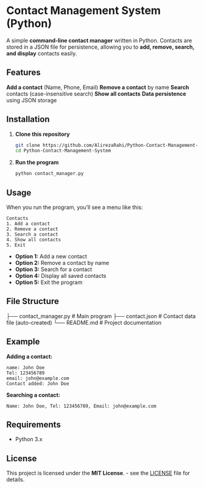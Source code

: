 
# Contact Management System (Python)

A simple **command-line contact manager** written in Python.
Contacts are stored in a JSON file for persistence, allowing you to **add, remove, search, and display** contacts easily.



## Features

**Add a contact** (Name, Phone, Email)
**Remove a contact** by name
**Search** contacts (case-insensitive search)
**Show all contacts**
**Data persistence** using JSON storage

## Installation

1. **Clone this repository**

   ```bash
   git clone https://github.com/AlirezaRahi/Python-Contact-Management-System.git
   cd Python-Contact-Management-System
   ```

2. **Run the program**

   ```bash
   python contact_manager.py
   ```


## Usage

When you run the program, you’ll see a menu like this:

```
Contacts
1. Add a contact
2. Remove a contact
3. Search a contact
4. Show all contacts
5. Exit
```

* **Option 1:** Add a new contact
* **Option 2:** Remove a contact by name
* **Option 3:** Search for a contact
* **Option 4:** Display all saved contacts
* **Option 5:** Exit the program



## File Structure



├── contact_manager.py     # Main program
├── contact.json           # Contact data file (auto-created)
└── README.md              # Project documentation


## Example

**Adding a contact:**

```
name: John Doe
Tel: 123456789
email: john@example.com
Contact added: John Doe
```

**Searching a contact:**

```
Name: John Doe, Tel: 123456789, Email: john@example.com
```



## Requirements

* Python 3.x



## License

This project is licensed under the **MIT License**. - see the [LICENSE](LICENSE) file for details.


